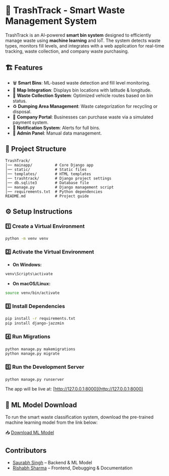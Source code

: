 # 🚀 TrashTrack - Smart Waste Management System

TrashTrack is an AI-powered **smart bin system** designed to efficiently manage waste using **machine learning** and IoT. The system detects waste types, monitors fill levels, and integrates with a web application for real-time tracking, waste collection, and company waste purchasing.

## 🏗 Features
- 🗑 **Smart Bins**: ML-based waste detection and fill level monitoring.
- 📍 **Map Integration**: Displays bin locations with latitude & longitude.
- 🚛 **Waste Collection System**: Optimized vehicle routes based on bin status.
- ♻ **Dumping Area Management**: Waste categorization for recycling or disposal.
- 🏢 **Company Portal**: Businesses can purchase waste via a simulated payment system.
- 🔔 **Notification System**: Alerts for full bins.
- 🔧 **Admin Panel**: Manual data management.

## 📂 Project Structure
```
TrashTrack/
│── mainapp/          # Core Django app
│── static/           # Static files
│── templates/        # HTML templates
│── trashtrack/       # Django project settings
│── db.sqlite3        # Database file
│── manage.py         # Django management script
│── requirements.txt  # Python dependencies
README.md             # Project guide
```

## ⚙️ Setup Instructions

### 1️⃣ Create a Virtual Environment
```bash
python -m venv venv
```

### 2️⃣ Activate the Virtual Environment

- **On Windows:**
```bash
venv\Scripts\activate
```

- **On macOS/Linux:**
```bash
source venv/bin/activate
```

### 3️⃣ Install Dependencies
```bash
pip install -r requirements.txt
pip install django-jazzmin
```

### 4️⃣ Run Migrations
```bash
python manage.py makemigrations
python manage.py migrate
```

### 5️⃣ Run the Development Server
```bash
python manage.py runserver
```

The app will be live at: [http://127.0.0.1:8000](http://127.0.0.1:8000)

## 🧠 ML Model Download

To run the smart waste classification system, download the pre-trained machine learning model from the link below:

📥 [Download ML Model](https://drive.google.com/file/d/14vusReS36Gr3K_pz9EXxIToher9N0tB3/view?usp=drive_link)

## Contributors
- [Saurabh Singh](https://github.com/Saurabh-Singh02) – Backend & ML Model
- [Rishabh Sharma](https://github.com/StudentRishabhSharma) – Frontend, Debugging & Documentation

